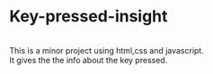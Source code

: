 # Key-pressed-insight
<br>
This is a minor project using html,css and javascript.
<br>
It gives the the info about the key pressed.